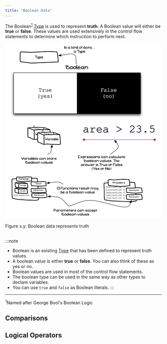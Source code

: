 ```yaml
---
title: "Boolean Data"
---
```


The Boolean<sup>[1](#FootnoteGeorgeBool)</sup> [Type](../../../1-sequence-and-data/1-concepts/07-type) is used to represent **truth**. A Boolean value will either be **true** or **false**. These values are used extensively in the control flow statements to determine which instruction to perform next.

<a id="FigureBooleanData"></a>

![Figure x.y: Boolean data represents truth](./images/boolean-data.png "Boolean data represents truthe")
<div class="caption"><span class="caption-figure-nbr">Figure x.y: </span>Boolean data represents truth</div><br/>

:::note
- Boolean is an existing [Type](../../../1-sequence-and-data/1-concepts/07-type) that has been defined to represent truth values.
- A boolean value is either **true** or **false**. You can also think of these as yes or no.
- Boolean values are used in most of the control flow statements.
- The boolean type can be used in the same way as other types to declare variables.
- You can use `true` and `false` as Boolean literals.
:::

<hr class="footnote">
<div id="FootnoteGeorgeBool" class="footnote"><sup>1</sup>Named after George Bool's Boolean Logic</div>


## Comparisons



## Logical Operators


